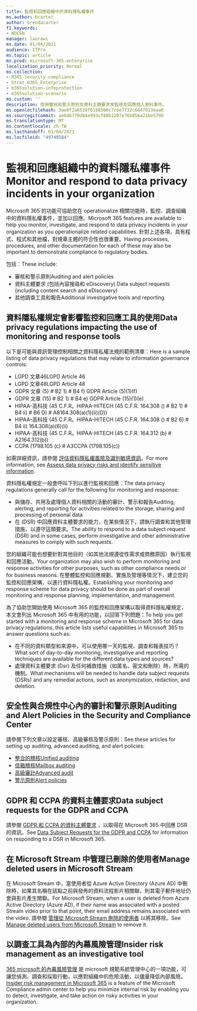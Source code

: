```yaml
---
title: 監視和回應組織中的資料隱私權事件
ms.author: bcarter
author: brendacarter
f1.keywords:
- NOCSH
manager: laurawi
ms.date: 01/04/2021
audience: ITPro
ms.topic: article
ms.prod: microsoft-365-enterprise
localization_priority: Normal
ms.collection:
- M365-security-compliance
- Strat_O365_Enterprise
- m365solution-infoprotection
- m365solution-scenario
ms.custom: ''
description: 使用審核和警示原則及資料主體要求來監視及回應個人資料事件。
ms.openlocfilehash: 3ae0f2a6528f6188500c7cee7732c6447013eaa6
ms.sourcegitcommit: ae646779d84e993cf80b1207e76b856a21be5790
ms.translationtype: MT
ms.contentlocale: zh-TW
ms.lasthandoff: 01/04/2021
ms.locfileid: "49749584"
---
```

# <a name="monitor-and-respond-to-data-privacy-incidents-in-your-organization"></a><span data-ttu-id="49a23-103">監視和回應組織中的資料隱私權事件</span><span class="sxs-lookup"><span data-stu-id="49a23-103">Monitor and respond to data privacy incidents in your organization</span></span>

<span data-ttu-id="49a23-104">Microsoft 365 的功能可協助您在 operationalize 相關功能時，監控、調查組織中的資料隱私權事件，並加以回應。</span><span class="sxs-lookup"><span data-stu-id="49a23-104">Microsoft 365 features are available to help you monitor, investigate, and respond to data privacy incidents in your organization as you operationalize related capabilities.</span></span> <span data-ttu-id="49a23-105">針對上述各項，具有程式、程式和其他檔，對規章主體的符合性也很重要。</span><span class="sxs-lookup"><span data-stu-id="49a23-105">Having processes, procedures, and other documentation for each of these may also be important to demonstrate compliance to regulatory bodies.</span></span>

<span data-ttu-id="49a23-106">包括：</span><span class="sxs-lookup"><span data-stu-id="49a23-106">These include:</span></span> 

- <span data-ttu-id="49a23-107">審核和警示原則</span><span class="sxs-lookup"><span data-stu-id="49a23-107">Auditing and alert policies</span></span>
- <span data-ttu-id="49a23-108">資料主體要求 (包括內容搜尋和 eDiscovery) </span><span class="sxs-lookup"><span data-stu-id="49a23-108">Data subject requests (including content search and eDiscovery)</span></span>
- <span data-ttu-id="49a23-109">其他調查工具和報告</span><span class="sxs-lookup"><span data-stu-id="49a23-109">Additional investigative tools and reporting</span></span>

## <a name="data-privacy-regulations-impacting-the-use-of-monitoring-and-response-tools"></a><span data-ttu-id="49a23-110">資料隱私權規定會影響監控和回應工具的使用</span><span class="sxs-lookup"><span data-stu-id="49a23-110">Data privacy regulations impacting the use of monitoring and response tools</span></span>

<span data-ttu-id="49a23-111">以下是可能與資訊管理控制相關之資料隱私權法規的範例清單：</span><span class="sxs-lookup"><span data-stu-id="49a23-111">Here is a sample listing of data privacy regulations that may relate to information governance controls:</span></span>

- <span data-ttu-id="49a23-112">LGPD 文章46</span><span class="sxs-lookup"><span data-stu-id="49a23-112">LGPD Article 46</span></span>
- <span data-ttu-id="49a23-113">LGPD 文章48</span><span class="sxs-lookup"><span data-stu-id="49a23-113">LGPD Article 48</span></span>
- <span data-ttu-id="49a23-114">GDPR 文章 (5) # B2 1) # B4 f) </span><span class="sxs-lookup"><span data-stu-id="49a23-114">GDPR Article (5)(1)(f)</span></span>
- <span data-ttu-id="49a23-115">GDPR 文章 (15) # B2 1) # B4 e) </span><span class="sxs-lookup"><span data-stu-id="49a23-115">GDPR Article (15)(1)(e)</span></span>
- <span data-ttu-id="49a23-116">HIPAA-高科技 (45 C.F.R。</span><span class="sxs-lookup"><span data-stu-id="49a23-116">HIPAA-HITECH (45 C.F.R.</span></span> <span data-ttu-id="49a23-117">164.308 () # B2 1) # B4 ii) # B6 D) # A8</span><span class="sxs-lookup"><span data-stu-id="49a23-117">164.308(a)(1)(ii)(D))</span></span>
- <span data-ttu-id="49a23-118">HIPAA-高科技 (45 C.F.R。</span><span class="sxs-lookup"><span data-stu-id="49a23-118">HIPAA-HITECH (45 C.F.R.</span></span> <span data-ttu-id="49a23-119">164.308 () # B2 6) # B4 ii) </span><span class="sxs-lookup"><span data-stu-id="49a23-119">164.308(a)(6)(ii)</span></span>
- <span data-ttu-id="49a23-120">HIPAA-高科技 (45 C.F.R。</span><span class="sxs-lookup"><span data-stu-id="49a23-120">HIPAA-HITECH (45 C.F.R.</span></span> <span data-ttu-id="49a23-121">164.312 (b) # A2</span><span class="sxs-lookup"><span data-stu-id="49a23-121">164.312(b))</span></span>
- <span data-ttu-id="49a23-122">CCPA (1798.105 (c) # A3</span><span class="sxs-lookup"><span data-stu-id="49a23-122">CCPA (1798.105(c))</span></span>

<span data-ttu-id="49a23-123">如需詳細資訊，請參閱 [評估資料隱私權風險及識別敏感資訊](information-protection-deploy-assess.md)。</span><span class="sxs-lookup"><span data-stu-id="49a23-123">For more information, see [Assess data privacy risks and identify sensitive information](information-protection-deploy-assess.md).</span></span>

<span data-ttu-id="49a23-124">資料隱私權規定一般會呼叫下列以進行監視和回應：</span><span class="sxs-lookup"><span data-stu-id="49a23-124">The data privacy regulations generally call for the following for monitoring and response:</span></span>

- <span data-ttu-id="49a23-125">與儲存、共用及處理個人資料相關的活動的審計、警示和報告</span><span class="sxs-lookup"><span data-stu-id="49a23-125">Auditing, alerting, and reporting for activities related to the storage, sharing and processing of personal data</span></span>
- <span data-ttu-id="49a23-126">在 (DSR) 中回應資料主體要求的能力，在某些情況下，請執行調查和其他管理措施，以遵守這類要求。</span><span class="sxs-lookup"><span data-stu-id="49a23-126">The ability to respond to a data subject request (DSR) and in some cases, perform investigative and other administrative measures to comply with such requests.</span></span>

<span data-ttu-id="49a23-127">您的組織可能也想要針對其他目的（如其他法規遵從性需求或商務原因）執行監視和回應活動。</span><span class="sxs-lookup"><span data-stu-id="49a23-127">Your organization may also wish to perform monitoring and response activities for other purposes, such as other compliance needs or for business reasons.</span></span> <span data-ttu-id="49a23-128">在整體監控和回應規劃、實施及管理等情況下，建立您的監控和回應架構，以進行資料隱私權。</span><span class="sxs-lookup"><span data-stu-id="49a23-128">Establishing your monitoring and response scheme for data privacy should be done as part of overall monitoring and response planning, implementation, and management.</span></span>

<span data-ttu-id="49a23-129">為了協助您開始使用 Microsoft 365 的監控和回應架構以取得資料隱私權規定，本文會列出 Microsoft 365 中有用的功能，以回答下列問題：</span><span class="sxs-lookup"><span data-stu-id="49a23-129">To help you get started with a monitoring and response scheme in Microsoft 365 for data privacy regulations, this article lists useful capabilities in Microsoft 365 to answer questions such as:</span></span> 

- <span data-ttu-id="49a23-130">在不同的資料類型和來源中，可以使用哪一天的監視、調查和報表技巧？</span><span class="sxs-lookup"><span data-stu-id="49a23-130">What sort of day-to-day monitoring, investigative and reporting techniques are available for the different data types and sources?</span></span>
- <span data-ttu-id="49a23-131">處理資料主體要求 (Dsr) 及任何補救措施（如匿名、密文和刪除）時，所需的機制。</span><span class="sxs-lookup"><span data-stu-id="49a23-131">What mechanisms will be needed to handle data subject requests (DSRs) and any remedial actions, such as anonymization, redaction, and deletion.</span></span>

## <a name="auditing-and-alert-policies-in-the-security-and-compliance-center"></a><span data-ttu-id="49a23-132">安全性與合規性中心內的審計和警示原則</span><span class="sxs-lookup"><span data-stu-id="49a23-132">Auditing and Alert Policies in the Security and Compliance Center</span></span>

<span data-ttu-id="49a23-133">請參閱下列文章以設定審核、高級審核及警示原則：</span><span class="sxs-lookup"><span data-stu-id="49a23-133">See these articles for setting up auditing, advanced auditing, and alert policies:</span></span>

- [<span data-ttu-id="49a23-134">整合的稽核</span><span class="sxs-lookup"><span data-stu-id="49a23-134">Unified auditing</span></span>](../compliance/search-the-audit-log-in-security-and-compliance.md)
- [<span data-ttu-id="49a23-135">信箱稽核</span><span class="sxs-lookup"><span data-stu-id="49a23-135">Mailbox auditing</span></span>](../compliance/enable-mailbox-auditing.md)
- [<span data-ttu-id="49a23-136">高級審計</span><span class="sxs-lookup"><span data-stu-id="49a23-136">Advanced audit</span></span>](../compliance/advanced-audit.md)
- [<span data-ttu-id="49a23-137">警示原則</span><span class="sxs-lookup"><span data-stu-id="49a23-137">Alert policies</span></span>](../compliance/alert-policies.md)

## <a name="data-subject-requests-for-the-gdpr-and-ccpa"></a><span data-ttu-id="49a23-138">GDPR 和 CCPA 的資料主體要求</span><span class="sxs-lookup"><span data-stu-id="49a23-138">Data subject requests for the GDPR and CCPA</span></span>

<span data-ttu-id="49a23-139">請參閱 [GDPR 和 CCPA 的資料主體要求](../compliance/gdpr-dsr-office365.md) ，以取得在 Microsoft 365 中回應 DSR 的資訊。</span><span class="sxs-lookup"><span data-stu-id="49a23-139">See [Data Subject Requests for the GDPR and CCPA](../compliance/gdpr-dsr-office365.md) for information on responding to a DSR in Microsoft 365.</span></span>

## <a name="manage-deleted-users-in-microsoft-stream"></a><span data-ttu-id="49a23-140">在 Microsoft Stream 中管理已刪除的使用者</span><span class="sxs-lookup"><span data-stu-id="49a23-140">Manage deleted users in Microsoft Stream</span></span>

<span data-ttu-id="49a23-141">在 Microsoft Stream 中，當使用者從 Azure Active Directory (Azure AD) 中刪除時，如果其名稱在該點之前與發佈的資料流程影片相關聯，則其電子郵件地址仍會與影片產生關聯。</span><span class="sxs-lookup"><span data-stu-id="49a23-141">For Microsoft Stream, when a user is deleted from Azure Active Directory (Azure AD), if their name was associated with a posted Stream video prior to that point, their email address remains associated with the video.</span></span> <span data-ttu-id="49a23-142">請參閱 [管理從 Microsoft Stream 刪除的使用者](https://docs.microsoft.com/stream/managing-deleted-users) 以將其移除。</span><span class="sxs-lookup"><span data-stu-id="49a23-142">See [Manage deleted users from Microsoft Stream](https://docs.microsoft.com/stream/managing-deleted-users) to remove it.</span></span>

## <a name="insider-risk-management-as-an-investigative-tool"></a><span data-ttu-id="49a23-143">以調查工具為內部的內幕風險管理</span><span class="sxs-lookup"><span data-stu-id="49a23-143">Insider risk management as an investigative tool</span></span>

<span data-ttu-id="49a23-144">[365 microsoft 的內幕風險管理](../compliance/insider-risk-management.md) 是 microsoft 規範系統管理中心的一項功能，可讓您偵測、調查和採取行動，以應對組織中的危險活動，以儘量降低內部風險。</span><span class="sxs-lookup"><span data-stu-id="49a23-144">[Insider risk management in Microsoft 365](../compliance/insider-risk-management.md) is a feature of the Microsoft Compliance admin center to help you minimize internal risk by enabling you to detect, investigate, and take action on risky activities in your organization.</span></span>
